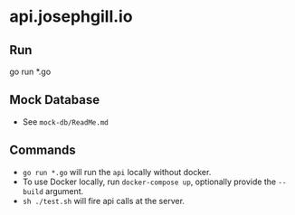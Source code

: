 
# api.josephgill.io

## Run

go run *.go

## Mock Database

- See `mock-db/ReadMe.md`

## Commands

- `go run *.go` will run the `api` locally without docker.
- To use Docker locally, run `docker-compose up`, optionally provide the `--build` argument.
- `sh ./test.sh` will fire api calls at the server.



